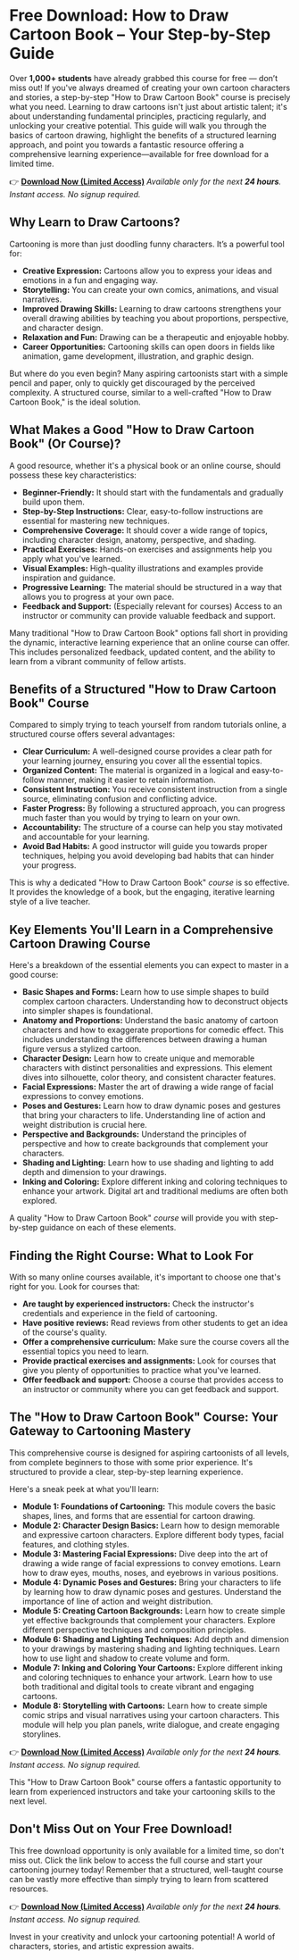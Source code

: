 # Free Download: How to Draw Cartoon Book – Your Step-by-Step Guide

Over **1,000+ students** have already grabbed this course for free — don’t miss out! If you've always dreamed of creating your own cartoon characters and stories, a step-by-step "How to Draw Cartoon Book" course is precisely what you need. Learning to draw cartoons isn't just about artistic talent; it's about understanding fundamental principles, practicing regularly, and unlocking your creative potential. This guide will walk you through the basics of cartoon drawing, highlight the benefits of a structured learning approach, and point you towards a fantastic resource offering a comprehensive learning experience—available for free download for a limited time.

👉 **[Download Now (Limited Access)](https://udemywork.com/how-to-draw-cartoon-book)**
_Available only for the next **24 hours**. Instant access. No signup required._

## Why Learn to Draw Cartoons?

Cartooning is more than just doodling funny characters. It’s a powerful tool for:

*   **Creative Expression:** Cartoons allow you to express your ideas and emotions in a fun and engaging way.
*   **Storytelling:** You can create your own comics, animations, and visual narratives.
*   **Improved Drawing Skills:** Learning to draw cartoons strengthens your overall drawing abilities by teaching you about proportions, perspective, and character design.
*   **Relaxation and Fun:** Drawing can be a therapeutic and enjoyable hobby.
*   **Career Opportunities:** Cartooning skills can open doors in fields like animation, game development, illustration, and graphic design.

But where do you even begin? Many aspiring cartoonists start with a simple pencil and paper, only to quickly get discouraged by the perceived complexity. A structured course, similar to a well-crafted "How to Draw Cartoon Book," is the ideal solution.

## What Makes a Good "How to Draw Cartoon Book" (Or Course)?

A good resource, whether it's a physical book or an online course, should possess these key characteristics:

*   **Beginner-Friendly:** It should start with the fundamentals and gradually build upon them.
*   **Step-by-Step Instructions:** Clear, easy-to-follow instructions are essential for mastering new techniques.
*   **Comprehensive Coverage:** It should cover a wide range of topics, including character design, anatomy, perspective, and shading.
*   **Practical Exercises:** Hands-on exercises and assignments help you apply what you've learned.
*   **Visual Examples:** High-quality illustrations and examples provide inspiration and guidance.
*   **Progressive Learning:** The material should be structured in a way that allows you to progress at your own pace.
*   **Feedback and Support:** (Especially relevant for courses) Access to an instructor or community can provide valuable feedback and support.

Many traditional "How to Draw Cartoon Book" options fall short in providing the dynamic, interactive learning experience that an online course can offer. This includes personalized feedback, updated content, and the ability to learn from a vibrant community of fellow artists.

## Benefits of a Structured "How to Draw Cartoon Book" Course

Compared to simply trying to teach yourself from random tutorials online, a structured course offers several advantages:

*   **Clear Curriculum:** A well-designed course provides a clear path for your learning journey, ensuring you cover all the essential topics.
*   **Organized Content:** The material is organized in a logical and easy-to-follow manner, making it easier to retain information.
*   **Consistent Instruction:** You receive consistent instruction from a single source, eliminating confusion and conflicting advice.
*   **Faster Progress:** By following a structured approach, you can progress much faster than you would by trying to learn on your own.
*   **Accountability:** The structure of a course can help you stay motivated and accountable for your learning.
*   **Avoid Bad Habits:** A good instructor will guide you towards proper techniques, helping you avoid developing bad habits that can hinder your progress.

This is why a dedicated "How to Draw Cartoon Book" *course* is so effective. It provides the knowledge of a book, but the engaging, iterative learning style of a live teacher.

## Key Elements You'll Learn in a Comprehensive Cartoon Drawing Course

Here's a breakdown of the essential elements you can expect to master in a good course:

*   **Basic Shapes and Forms:** Learn how to use simple shapes to build complex cartoon characters. Understanding how to deconstruct objects into simpler shapes is foundational.
*   **Anatomy and Proportions:** Understand the basic anatomy of cartoon characters and how to exaggerate proportions for comedic effect. This includes understanding the differences between drawing a human figure versus a stylized cartoon.
*   **Character Design:** Learn how to create unique and memorable characters with distinct personalities and expressions. This element dives into silhouette, color theory, and consistent character features.
*   **Facial Expressions:** Master the art of drawing a wide range of facial expressions to convey emotions.
*   **Poses and Gestures:** Learn how to draw dynamic poses and gestures that bring your characters to life. Understanding line of action and weight distribution is crucial here.
*   **Perspective and Backgrounds:** Understand the principles of perspective and how to create backgrounds that complement your characters.
*   **Shading and Lighting:** Learn how to use shading and lighting to add depth and dimension to your drawings.
*   **Inking and Coloring:** Explore different inking and coloring techniques to enhance your artwork. Digital art and traditional mediums are often both explored.

A quality "How to Draw Cartoon Book" *course* will provide you with step-by-step guidance on each of these elements.

## Finding the Right Course: What to Look For

With so many online courses available, it's important to choose one that's right for you. Look for courses that:

*   **Are taught by experienced instructors:** Check the instructor's credentials and experience in the field of cartooning.
*   **Have positive reviews:** Read reviews from other students to get an idea of the course's quality.
*   **Offer a comprehensive curriculum:** Make sure the course covers all the essential topics you need to learn.
*   **Provide practical exercises and assignments:** Look for courses that give you plenty of opportunities to practice what you've learned.
*   **Offer feedback and support:** Choose a course that provides access to an instructor or community where you can get feedback and support.

## The "How to Draw Cartoon Book" Course: Your Gateway to Cartooning Mastery

This comprehensive course is designed for aspiring cartoonists of all levels, from complete beginners to those with some prior experience. It's structured to provide a clear, step-by-step learning experience.

Here's a sneak peek at what you'll learn:

*   **Module 1: Foundations of Cartooning:** This module covers the basic shapes, lines, and forms that are essential for cartoon drawing.
*   **Module 2: Character Design Basics:** Learn how to design memorable and expressive cartoon characters. Explore different body types, facial features, and clothing styles.
*   **Module 3: Mastering Facial Expressions:** Dive deep into the art of drawing a wide range of facial expressions to convey emotions. Learn how to draw eyes, mouths, noses, and eyebrows in various positions.
*   **Module 4: Dynamic Poses and Gestures:** Bring your characters to life by learning how to draw dynamic poses and gestures. Understand the importance of line of action and weight distribution.
*   **Module 5: Creating Cartoon Backgrounds:** Learn how to create simple yet effective backgrounds that complement your characters. Explore different perspective techniques and composition principles.
*   **Module 6: Shading and Lighting Techniques:** Add depth and dimension to your drawings by mastering shading and lighting techniques. Learn how to use light and shadow to create volume and form.
*   **Module 7: Inking and Coloring Your Cartoons:** Explore different inking and coloring techniques to enhance your artwork. Learn how to use both traditional and digital tools to create vibrant and engaging cartoons.
*   **Module 8: Storytelling with Cartoons:** Learn how to create simple comic strips and visual narratives using your cartoon characters. This module will help you plan panels, write dialogue, and create engaging storylines.

👉 **[Download Now (Limited Access)](https://udemywork.com/how-to-draw-cartoon-book)**
_Available only for the next **24 hours**. Instant access. No signup required._

This "How to Draw Cartoon Book" course offers a fantastic opportunity to learn from experienced instructors and take your cartooning skills to the next level.

## Don't Miss Out on Your Free Download!

This free download opportunity is only available for a limited time, so don't miss out. Click the link below to access the full course and start your cartooning journey today! Remember that a structured, well-taught course can be vastly more effective than simply trying to learn from scattered resources.

👉 **[Download Now (Limited Access)](https://udemywork.com/how-to-draw-cartoon-book)**
_Available only for the next **24 hours**. Instant access. No signup required._

Invest in your creativity and unlock your cartooning potential! A world of characters, stories, and artistic expression awaits.
